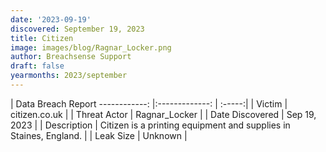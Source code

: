 ```yaml
---
date: '2023-09-19'
discovered: September 19, 2023
title: Citizen
image: images/blog/Ragnar_Locker.png
author: Breachsense Support
draft: false
yearmonths: 2023/september
---
```



| Data Breach Report
------------:     |:-------------:    | :-----:|
| Victim      | citizen.co.uk      | 
| Threat Actor      | Ragnar_Locker      | 
| Date Discovered      | Sep 19, 2023      | 
| Description      | Citizen is a printing equipment and supplies in Staines, England.      | 
| Leak Size      | Unknown      | 

